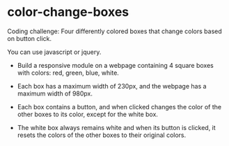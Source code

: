 # color-change-boxes
Coding challenge: Four differently colored boxes that change colors based on button click.

You can use javascript or jquery.

- Build a responsive module on a webpage containing 4 square boxes with colors: red, green, blue, white.

- Each box has a maximum width of 230px, and the webpage has a maximum width of 980px.

- Each box contains a button, and when clicked changes the color of the other boxes to its color, except for the white box.

- The white box always remains white and when its button is clicked, it resets the colors of the other boxes to their original colors.
